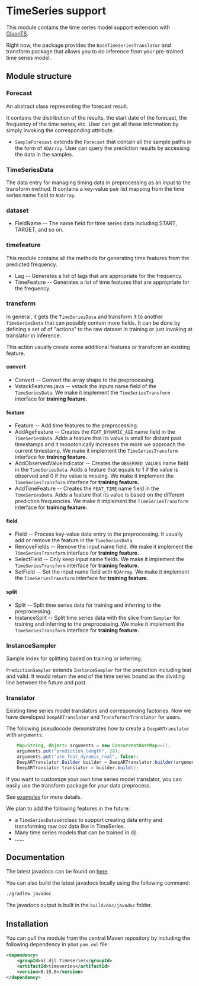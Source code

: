 # TimeSeries support

This module contains the time series model support extension with [GluonTS](https://github.com/awslabs/gluonts).

Right now, the package provides the `BaseTimeSeriesTranslator` and transform package that allows you to do inference from your pre-trained time series model.

## Module structure

### Forecast

An abstract class representing the forecast result.

It contains the distribution of the results, the start date of the forecast, the frequency of the time series, etc. User can get all these information by simply invoking the corresponding attribute.

- `SampleForecast` extends the `Forecast` that contain all the sample paths in the form of `NDArray`. User can query the prediction results by accessing the data in the samples.

### TimeSeriesData

The data entry for managing timing data in preprocessing as an input to the transform method. It contains a key-value pair list mapping from the time series name field to `NDArray`.

### dataset

- FieldName -- The name field for time series data including START, TARGET, and so on.

### timefeature

This module contains all the methods for generating time features from the predicted frequency.

- Lag -- Generates a list of lags that are appropriate for the frequency.
- TimeFeature -- Generates a list of time features that are appropriate for the frequency.

### transform

In general, it gets the `TimeSeriesData` and transform it to another `TimeSeriesData` that can possibly contain more fields. It can be done by defining a set of of "actions" to the raw dataset in training or just invoking at translator in inference.

This action usually create some additional features or transform an existing feature.

#### convert

- Convert -- Convert the array shape to the preprocessing. 
- VstackFeatures.java -- vstack the inputs name field of the `TimeSeriesData`. We make it implement the `TimeSeriesTransform` interface for **training feature.**

#### feature

- Feature -- Add time features to the preprocessing. 
- AddAgeFeature -- Creates the `FEAT_DYNAMIC_AGE` name field in the `TimeSeriesData`. Adds a feature that its value is small for distant past timestamps and it monotonically increases the more we approach the current timestamp. We make it implement the `TimeSeriesTransform` interface for **training feature.**
- AddObservedValueIndicator -- Creates the `OBSERVED_VALUES` name field in the `TimeSeriesData`. Adds a feature that equals to 1 if the value is observed and 0 if the value is missing. We make it implement the `TimeSeriesTransform` interface for **training feature.**
- AddTimeFeature -- Creates the `FEAT_TIME` name field in the `TimeSeriesData`. Adds a feature that its value is based on the different prediction frequencies. We make it implement the `TimeSeriesTransform` interface for **training feature.**

#### field

- Field -- Process key-value data entry to the preprocessing. It usually add or remove the feature in the `TimeSeriesData`.
- RemoveFields -- Remove the input name field. We make it implement the `TimeSeriesTransform` interface for **training feature.**
- SelectField -- Only keep input name fields. We make it implement the `TimeSeriesTransform` interface for **training feature.**
- SetField -- Set the input name field with `NDArray`. We make it implement the `TimeSeriesTransform` interface for **training feature.**

#### split

- Split -- Split time series data for training and inferring to the preprocessing.
- InstanceSplit -- Split time series data with the slice from `Sampler` for training and inferring to the preprocessing. We make it implement the `TimeSeriesTransform` interface for **training feature.**

### InstanceSampler

Sample index for splitting based on training or inferring.

`PredictionSampler` extends `InstanceSampler` for the prediction including test and valid. It would return the end of the time series bound as the dividing line between the future and past.

### translator

Existing time series model translators and corresponding factories. Now we have developed `DeepARTranslator` and `TransformerTranslator` for users.

The following pseudocode demonstrates how to create a `DeepARTranslator` with `arguments`.

```java
	Map<String, Object> arguments = new ConcurrentHashMap<>();
	arguments.put("prediction_length", 28);
	arguments.put("use_feat_dynamic_real", false);
	DeepARTranslator.Builder builder = DeepARTranslator.builder(arguments);
	DeepARTranslator translator = builder.build();
```

If you want to customize your own time series model translator, you can easily use the transform package for your data preprocess.

See [examples](src/test/java/ai/djl/timeseries/translator/DeepARTranslatorTest.java) for more details.

We plan to add the following features in the future:

- a `TimeSeriesDataset`class to support creating data entry and transforming raw csv data like in TimeSeries.
- Many time series models that can be trained in djl.
- ......

## Documentation

The latest javadocs can be found on [here](https://javadoc.io/doc/ai.djl.timeseries/timeseries/latest/index.html).

You can also build the latest javadocs locally using the following command:

```sh
./gradlew javadoc
```

The javadocs output is built in the `build/doc/javadoc` folder.

## Installation

You can pull the module from the central Maven repository by including the following dependency in your `pom.xml` file:

```xml
<dependency>
    <groupId>ai.djl.timeseries</groupId>
    <artifactId>timeseries</artifactId>
    <version>0.19.0</version>
</dependency>
```
